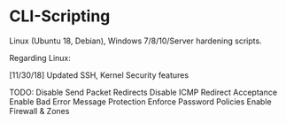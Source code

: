 # CLI-Scripting
Linux (Ubuntu 18, Debian), Windows 7/8/10/Server hardening scripts.

Regarding Linux:

[11/30/18] Updated SSH, Kernel Security features

TODO:
Disable Send Packet Redirects
Disable ICMP Redirect Acceptance
Enable Bad Error Message Protection
Enforce Password Policies
Enable Firewall & Zones
